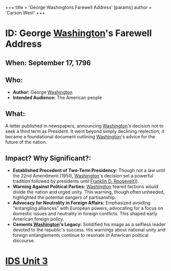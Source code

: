 +++
 title = 'George Washingtons Farewell Address'
[params]
	author = 'Carson West'
+++
# ID: George [Washington](./../washington/)'s Farewell Address
## When: September 17, 1796
## Who: 
- **Author:**  George [Washington](./../washington/)
- **Intended Audience:** The American people
## What: 
A letter published in newspapers, announcing [Washington](./../washington/)'s decision not to seek a third term as President. It went beyond simply declining reelection; it became a foundational document outlining [Washington](./../washington/)'s advice for the future of the nation.
## Impact? Why Significant?: 
* **Established Precedent of Two-Term Presidency:** Though not a law until the 22nd Amendment (1951), [Washington](./../washington/)'s decision set a powerful tradition followed by presidents until [Franklin D. Roosevelt](./../franklin-d.-roosevelt/)]].
* **Warning Against Political Parties:** [Washington](./../washington/) feared factions would divide the nation and urged unity. This warning, though often unheeded, highlighted the potential dangers of partisanship.
* **Advocacy for Neutrality in Foreign Affairs:** Emphasized avoiding "entangling alliances" with European powers, advocating for a focus on domestic issues and neutrality in foreign conflicts. This shaped early American foreign policy.
* **Cements [Washington](./../washington/)'s Legacy:** Solidified his image as a selfless leader devoted to the republic's success. His warnings about national unity and foreign entanglements continue to resonate in American political discourse. 

# [IDS Unit 3](./../ids-unit-3/)